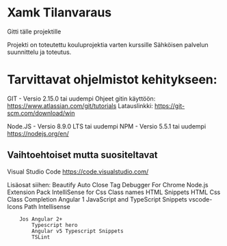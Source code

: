 # Xamk Tilanvaraus
Gitti tälle projektille

Projekti on toteutettu kouluprojektia varten kurssille Sähköisen palvelun suunnittelu ja toteutus.

# Tarvittavat ohjelmistot kehitykseen:

GIT - Versio 2.15.0 tai uudempi
    Ohjeet gitin käyttöön: https://www.atlassian.com/git/tutorials
    Latauslinkki: https://git-scm.com/download/win

Node.JS - Versio 8.9.0 LTS tai uudempi
    NPM - Versio 5.5.1 tai uudempi
    https://nodejs.org/en/

## Vaihtoehtoiset mutta suositeltavat

Visual Studio Code
    https://code.visualstudio.com/

Lisäosat siihen:
    Beautify
    Auto Close Tag
    Debugger For Chrome
    Node.js Extension Pack
    IntelliSense for Css Class names
    HTML Snippets
    HTML Css Class Completion
    Angular 1 JavaScript and TypeScript Snippets
    vscode-Icons
    Path Intellisense

        Jos Angular 2+
            Typescript hero
            Angular v5 Typescript Snippets
            TSLint